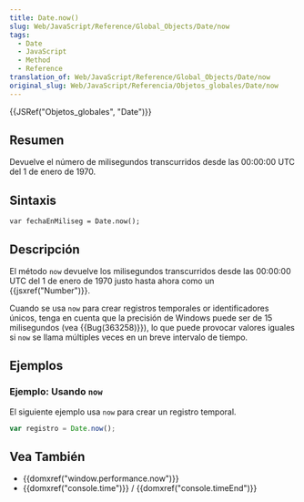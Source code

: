 ```yaml
---
title: Date.now()
slug: Web/JavaScript/Reference/Global_Objects/Date/now
tags:
  - Date
  - JavaScript
  - Method
  - Reference
translation_of: Web/JavaScript/Reference/Global_Objects/Date/now
original_slug: Web/JavaScript/Referencia/Objetos_globales/Date/now
---
```

{{JSRef("Objetos_globales", "Date")}}

## Resumen

Devuelve el número de milisegundos transcurridos desde las 00:00:00 UTC del 1 de enero de 1970.

## Sintaxis

    var fechaEnMiliseg = Date.now();

## Descripción

El método `now` devuelve los milisegundos transcurridos desde las 00:00:00 UTC del 1 de enero de 1970 justo hasta ahora como un {{jsxref("Number")}}.

Cuando se usa `now` para crear registros temporales or identificadores únicos, tenga en cuenta que la precisión de Windows puede ser de 15 milisegundos (vea {{Bug(363258)}}), lo que puede provocar valores iguales si `now` se llama múltiples veces en un breve intervalo de tiempo.

## Ejemplos

### Ejemplo: Usando `now`

El siguiente ejemplo usa `now` para crear un registro temporal.

```js
var registro = Date.now();
```

## Vea También

- {{domxref("window.performance.now")}}
- {{domxref("console.time")}} / {{domxref("console.timeEnd")}}
